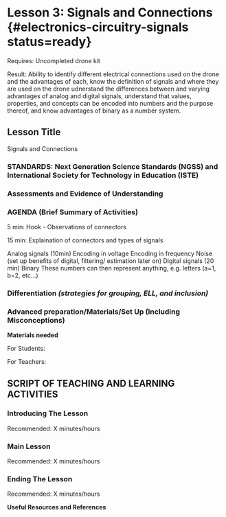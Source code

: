 # Lesson 3: Signals and Connections {#electronics-circuitry-signals status=ready}

<div class='requirements' markdown='1'>

Requires: Uncompleted drone kit

Result: Ability to identify different electrical connections used on the drone and the advantages of each, know the definition of signals and where they are used on the drone
udnerstand the differences between and varying advantages of analog and digital signals, understand that values, properties, and concepts can be encoded into numbers and the purpose thereof, and know advantages of binary as a number system.


</div>

## Lesson Title
Signals and Connections

### STANDARDS: Next Generation Science Standards (NGSS) and International Society for Technology in Education (ISTE)



### Assessments and Evidence of Understanding


### AGENDA (Brief Summary of Activities)

5 min: Hook - Observations of connectors

15 min: Explaination of connectors and types of signals

Analog signals (10min)
Encoding in voltage
Encoding in frequency
Noise (set up benefits of digital, filtering/ estimation later on)
Digital signals (20 min)
Binary
These numbers can then represent anything, e.g. letters (a=1, b=2, etc...)








### Differentiation _(strategies for grouping, ELL, and inclusion)_


### Advanced preparation/Materials/Set Up (Including Misconceptions)

**Materials needed**

For Students:

For Teachers:


## SCRIPT OF TEACHING AND LEARNING ACTIVITIES


### Introducing The Lesson

Recommended: X minutes/hours


### Main Lesson

Recommended: X minutes/hours


### Ending The Lesson

Recommended: X minutes/hours


**Useful Resources and References**
